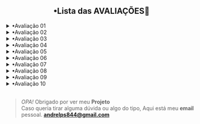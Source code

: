 <h2 align="center">•Lista das AVALIAÇÕES🏀</h2></h2>

<details>
  Detalhes.
<Summary>
  •Avaliação 01
  
</Summary>
</details>

<details>
  Detalhes.
<Summary>
  •Avaliação 02
  
</Summary>
</details>

<details>
  Detalhes.
<Summary>
  •Avaliação 03 
  
</Summary>
</details>

<details>
  Detalhes.
<Summary>
  •Avaliação 04 
  
</Summary>
</details>

<details>
  Detalhes.
<Summary>
  •Avaliação 05 
  
</Summary>
</details>

<details>
  Detalhes.
<Summary>
  •Avaliação 06 
  
</Summary>
</details>

<details>
  Detalhes.
<Summary>
  •Avaliação 07 
  
</Summary>
</details>
<details>
  Detalhes.
<Summary>
  •Avaliação 08
  
</Summary>
</details>

<details>
  Detalhes.
<Summary>
  •Avaliação 09 
  
</Summary>
</details>
<details>
  Detalhes.
<Summary>
  •Avaliação 10 
  
</Summary>
</details>

<br/>

>_OPA!_ Obrigado por ver meu **Projeto**<br/>
>Caso queria tirar alguma dúvida ou algo do tipo, Aqui está meu **email** pessoal. 
>**andrelps844@gmail.com**
